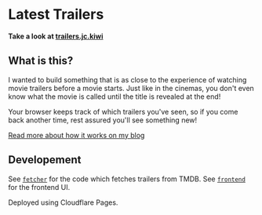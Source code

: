 # Latest Trailers

**Take a look at [trailers.jc.kiwi](https://trailers.jc.kiwi/)**

## What is this?
I wanted to build something that is as close to the experience of watching movie trailers before a movie starts. Just like in the cinemas, you don't even know what the movie is called until the title is revealed at the end!

Your browser keeps track of which trailers you've seen, so if you come back another time, rest assured you'll see something new!

[Read more about how it works on my blog](https://jc.kiwi/latest-trailers/)

## Developement

See [`fetcher`](fetcher) for the code which fetches trailers from TMDB.
See [`frontend`](frontend) for the frontend UI.

Deployed using Cloudflare Pages.
